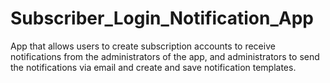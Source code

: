 # Subscriber_Login_Notification_App
App that allows users to create subscription accounts to receive notifications from the administrators of the app, and administrators to send the notifications via email and create and save notification templates.
